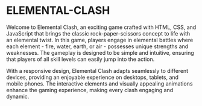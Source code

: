 # ELEMENTAL-CLASH
Welcome to Elemental Clash, an exciting game crafted with HTML, CSS, and JavaScript that brings the classic rock-paper-scissors concept to life with an elemental twist. In this game, players engage in elemental battles where each element - fire, water, earth, or air - possesses unique strengths and weaknesses. The gameplay is designed to be simple and intuitive, ensuring that players of all skill levels can easily jump into the action.

With a responsive design, Elemental Clash adapts seamlessly to different devices, providing an enjoyable experience on desktops, tablets, and mobile phones. The interactive elements and visually appealing animations enhance the gaming experience, making every clash engaging and dynamic.

